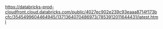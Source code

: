 https://databricks-prod-cloudfront.cloud.databricks.com/public/4027ec902e239c93eaaa8714f173bcfc/3545499604464945/1371364070486973/7853912011644431/latest.html
